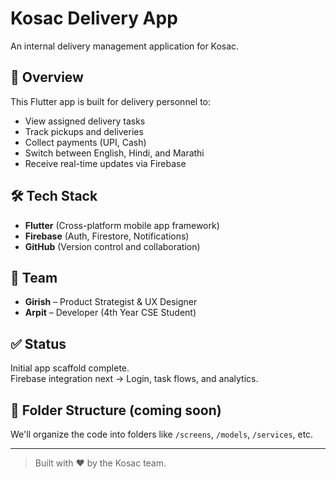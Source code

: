 # Kosac Delivery App

An internal delivery management application for Kosac.

## 🚀 Overview

This Flutter app is built for delivery personnel to:
- View assigned delivery tasks
- Track pickups and deliveries
- Collect payments (UPI, Cash)
- Switch between English, Hindi, and Marathi
- Receive real-time updates via Firebase

## 🛠 Tech Stack

- **Flutter** (Cross-platform mobile app framework)
- **Firebase** (Auth, Firestore, Notifications)
- **GitHub** (Version control and collaboration)

## 👥 Team

- **Girish** – Product Strategist & UX Designer  
- **Arpit** – Developer (4th Year CSE Student)

## ✅ Status

Initial app scaffold complete.  
Firebase integration next → Login, task flows, and analytics.

## 📂 Folder Structure (coming soon)

We'll organize the code into folders like `/screens`, `/models`, `/services`, etc.

---

> Built with ❤️ by the Kosac team.
